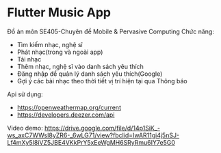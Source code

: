 # Flutter Music App
Đồ án môn SE405-Chuyên đề Mobile & Pervasive Computing
Chức năng:
- Tìm kiếm nhạc, nghệ sĩ
- Phát nhạc(trong và ngoài app)
- Tải nhạc
- Thêm nhạc, nghệ sĩ vào danh sách yêu thích
- Đăng nhập để quản lý danh sách yêu thích(Google)
- Gợi ý các bài nhạc theo thời tiết vị trí hiện tại qua Thông báo 

Api sử dụng:
- https://openweathermap.org/current
- https://developers.deezer.com/api

Video demo: 
https://drive.google.com/file/d/14p1SiK_-ws_axC7WWsI8yZR6-_6wLG71/view?fbclid=IwAR11gi4j5nSJ-Lf4mXy5I8iVZ5JBE4VKkPrY5xEeWgMH6SRyRmu6IY7e5G0



